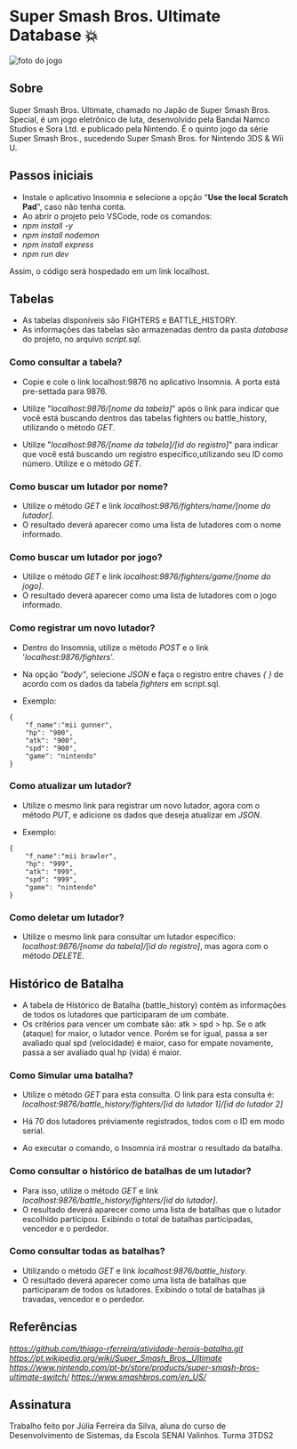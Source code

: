 # Super Smash Bros. Ultimate Database 💥
![foto do jogo](https://assets.nintendo.com/image/upload/c_fill,w_1200/q_auto:best/f_auto/dpr_2.0/ncom/software/switch/70010000012332/ac4d1fc9824876ce756406f0525d50c57ded4b2a666f6dfe40a6ac5c3563fad9)

## Sobre
Super Smash Bros. Ultimate, chamado no Japão de Super Smash Bros. Special, é um jogo eletrônico de luta, desenvolvido pela Bandai Namco Studios e Sora Ltd. e publicado pela Nintendo. É o quinto jogo da série Super Smash Bros., sucedendo Super Smash Bros. for Nintendo 3DS & Wii U.

## Passos iniciais
- Instale o aplicativo Insomnia e selecione a opção "__Use the local Scratch Pad__", caso não tenha conta.
- Ao abrir o projeto pelo VSCode, rode os comandos:
- *npm install -y*
- *npm install nodemon*
- *npm install express*
- *npm run dev*

Assim, o código será hospedado em um link localhost.

## Tabelas

- As tabelas disponíveis são FIGHTERS e BATTLE_HISTORY.
- As informações das tabelas são armazenadas dentro da pasta *database* do projeto, no arquivo *script.sql*.

### Como consultar a tabela?
- Copie e cole o link localhost:9876 no aplicativo Insomnia. A porta está pre-settada para 9876.
- Utilize "*localhost:9876/[nome da tabela]*" após o link para indicar que você está buscando dentros das tabelas fighters ou battle_history, utilizando o método *GET*.

- Utilize "*localhost:9876/[nome da tabela]/[id do registro]*" para indicar que você está buscando um registro específico,utilizando seu ID como número. Utilize e o método *GET*.

### Como buscar um lutador por nome? 

- Utilize o método *GET* e link *localhost:9876/fighters/name/[nome do lutador]*.
- O resultado deverá aparecer como uma lista de lutadores com o nome informado.

### Como buscar um lutador por jogo?

- Utilize o método *GET* e link *localhost:9876/fighters/game/[nome do jogo]*.
- O resultado deverá aparecer como uma lista de lutadores com o jogo informado.

### Como registrar um novo lutador?
- Dentro do Insomnia, utilize o método *POST* e o link '*localhost:9876/fighters*'.
- Na opção *"body"*, selecione *JSON* e faça o registro entre chaves *{ }* de acordo com os dados da tabela *fighters* em script.sql.

- Exemplo:
```
{
	"f_name":"mii gunner",
	"hp": "900",
	"atk": "900",
	"spd": "900",
	"game": "nintendo"
}
```	

### Como atualizar um lutador?
- Utilize o mesmo link para registrar um novo lutador, agora com o método *PUT*, e adicione os dados que deseja atualizar em *JSON*.

- Exemplo:
```
{
	"f_name":"mii brawler",
	"hp": "999",
	"atk": "999",
	"spd": "999",
	"game": "nintendo"
}
```

### Como deletar um lutador?
- Utilize o mesmo link para consultar um lutador específico: *localhost:9876/[nome da tabela]/[id do registro]*, mas agora com o método *DELETE*.

## Histórico de Batalha

- A tabela de Histórico de Batalha (battle_history) contém as informações de todos os lutadores que participaram de um combate.
- Os critérios para vencer um combate são: atk > spd > hp. Se o atk (ataque) for maior, o lutador vence. Porém se for igual, passa a ser avaliado qual spd (velocidade) é maior, caso for empate novamente, passa a ser avaliado qual hp (vida) é maior.

### Como Simular uma batalha?

- Utilize o método *GET* para esta consulta. O link para esta consulta é: *localhost:9876/battle_history/fighters/[id do lutador 1]/[id do lutador 2]*
- Há 70 dos lutadores préviamente registrados, todos com o ID em modo serial. 

- Ao executar o comando, o Insomnia irá mostrar o resultado da batalha.

### Como consultar o histórico de batalhas de um lutador?

- Para isso, utilize o método *GET* e link *localhost:9876/battle_history/fighters/[id do lutador]*.
- O resultado deverá aparecer como uma lista de batalhas que o lutador escolhido participou. Exibindo o total de batalhas participadas, vencedor e o perdedor.

### Como consultar todas as batalhas?

- Utilizando o método *GET* e link *localhost:9876/battle_history*.
- O resultado deverá aparecer como uma lista de batalhas que participaram de todos os lutadores. Exibindo o total de batalhas já travadas, vencedor e o perdedor.

## Referências

*https://github.com/thiago-rferreira/atividade-herois-batalha.git*
*https://pt.wikipedia.org/wiki/Super_Smash_Bros._Ultimate*
*https://www.nintendo.com/pt-br/store/products/super-smash-bros-ultimate-switch/*
*https://www.smashbros.com/en_US/*

## Assinatura

Trabalho feito por Júlia Ferreira da Silva, aluna do curso de Desenvolvimento de Sistemas, da Escola SENAI Valinhos.
Turma 3TDS2

